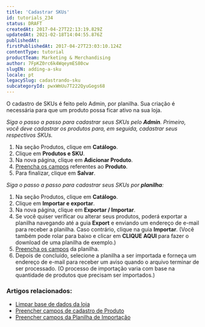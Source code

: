 ```yaml
---
title: 'Cadastrar SKUs'
id: tutorials_234
status: DRAFT
createdAt: 2017-04-27T22:13:19.829Z
updatedAt: 2021-02-18T14:04:55.876Z
publishedAt: 
firstPublishedAt: 2017-04-27T23:03:10.124Z
contentType: tutorial
productTeam: Marketing & Merchandising
author: 7FpKZ0rc6k4WqeymES80cw
slugEN: adding-a-sku
locale: pt
legacySlug: cadastrando-sku
subcategoryId: pwxWmUu7T222QyuGogs68
---
```


O cadastro de SKUs é feito pelo Admin, por planilha. Sua criação é necessária para que um produto possa ficar ativo na sua loja.

*Siga o passo a passo para cadastrar seus SKUs pelo __Admin__. Primeiro, você deve cadastrar os produtos para, em seguida, cadastrar seus respectivos SKUs.*

1. Na seção Produtos, clique em __Catálogo__.
2. Clique em __Produtos e SKU__.
3. Na nova página, clique em __Adicionar Produto__.
4. [Preencha os campos](https://help.vtex.com/pt/tutorial/campos-de-cadastro-de-produto?locale=pt) referentes ao __Produto__.
5. Para finalizar, clique em __Salvar__.

*Siga o passo a passo para cadastrar seus SKUs por __planilha__:*

1. Na seção Produtos, clique em __Catálogo__.
2. Clique em __Importar e exportar__.
3. Na nova página, clique em __Exportar / Importar__.
4. Se você quiser verificar ou alterar seus produtos, poderá exportar a planilha navegando até a guia __Export__ e enviando um endereço de e-mail para receber a planilha. Caso contrário, clique na guia __Importar__. (Você também pode rolar para baixo e clicar em __CLIQUE AQUI__ para fazer o download de uma planilha de exemplo.)
5. [Preencha os campos](https://help.vtex.com/pt/tutorial/preencher-campos-da-planilha-de-importacao--4nYhx63Q5yokQWaMguaIgI) da planilha.
6. Depois de concluído, selecione a planilha a ser importada e forneça um endereço de e-mail para receber um aviso quando o arquivo terminar de ser processado. (O processo de importação varia com base na quantidade de produtos que precisam ser importados.)



### Artigos relacionados:
- [Limpar base de dados da loja](https://help.vtex.com/pt/tutorial/entendendo-a-manutencao-da-base-de-dados?locale=pt)
- [Preencher campos de cadastro de Produto](https://help.vtex.com/pt/tutorial/campos-de-cadastro-de-produto?locale=pt)
- [Preencher campos da Planilha de Importação](https://help.vtex.com/pt/tutorial/preencher-campos-da-planilha-de-importacao--4nYhx63Q5yokQWaMguaIgI?locale=pt)

